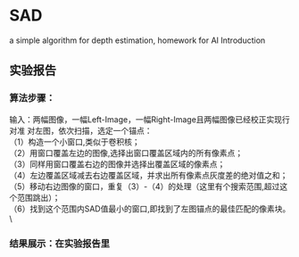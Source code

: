 # SAD
 a simple algorithm for depth estimation, homework for AI Introduction
## 实验报告
### 算法步骤：
输入：两幅图像，一幅Left-Image，一幅Right-Image且两幅图像已经校正实现行对准
对左图，依次扫描，选定一个锚点：\
（1）构造一个小窗口,类似于卷积核；\
（2）用窗口覆盖左边的图像,选择出窗口覆盖区域内的所有像素点；\
（3）同样用窗口覆盖右边的图像并选择出覆盖区域的像素点；\
（4）左边覆盖区域减去右边覆盖区域，并求出所有像素点灰度差的绝对值之和；\
（5）移动右边图像的窗口，重复（3）-（4）的处理（这里有个搜索范围,超过这个范围跳出）；\
（6）找到这个范围内SAD值最小的窗口,即找到了左图锚点的最佳匹配的像素块。\
### 结果展示：在实验报告里
